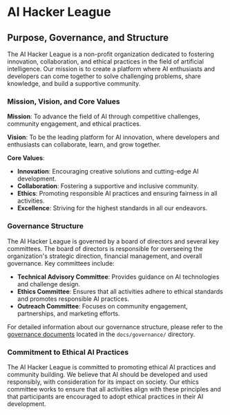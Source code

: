 # AI Hacker League

## Purpose, Governance, and Structure

The AI Hacker League is a non-profit organization dedicated to fostering innovation, collaboration, and ethical practices in the field of artificial intelligence. Our mission is to create a platform where AI enthusiasts and developers can come together to solve challenging problems, share knowledge, and build a supportive community.

### Mission, Vision, and Core Values

**Mission**: To advance the field of AI through competitive challenges, community engagement, and ethical practices.

**Vision**: To be the leading platform for AI innovation, where developers and enthusiasts can collaborate, learn, and grow together.

**Core Values**:
- **Innovation**: Encouraging creative solutions and cutting-edge AI development.
- **Collaboration**: Fostering a supportive and inclusive community.
- **Ethics**: Promoting responsible AI practices and ensuring fairness in all activities.
- **Excellence**: Striving for the highest standards in all our endeavors.

### Governance Structure

The AI Hacker League is governed by a board of directors and several key committees. The board of directors is responsible for overseeing the organization's strategic direction, financial management, and overall governance. Key committees include:

- **Technical Advisory Committee**: Provides guidance on AI technologies and challenge design.
- **Ethics Committee**: Ensures that all activities adhere to ethical standards and promotes responsible AI practices.
- **Outreach Committee**: Focuses on community engagement, partnerships, and marketing efforts.

For detailed information about our governance structure, please refer to the [governance documents](docs/governance/readme.md) located in the `docs/governance/` directory.

### Commitment to Ethical AI Practices

The AI Hacker League is committed to promoting ethical AI practices and community building. We believe that AI should be developed and used responsibly, with consideration for its impact on society. Our ethics committee works to ensure that all activities align with these principles and that participants are encouraged to adopt ethical practices in their AI development.
